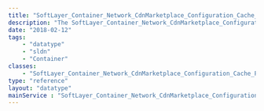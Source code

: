 ```yaml
---
title: "SoftLayer_Container_Network_CdnMarketplace_Configuration_Cache_PurgeGroup"
description: "The SoftLayer_Container_Network_CdnMarketplace_Configuration_Cache_PurgeGroup data type contains information for specific responses from the Purge Group API. Each of the Purge Group APIs returns a collection of this type "
date: "2018-02-12"
tags:
    - "datatype"
    - "sldn"
    - "Container"
classes:
    - "SoftLayer_Container_Network_CdnMarketplace_Configuration_Cache_PurgeGroup"
type: "reference"
layout: "datatype"
mainService : "SoftLayer_Container_Network_CdnMarketplace_Configuration_Cache_PurgeGroup"
---
```


